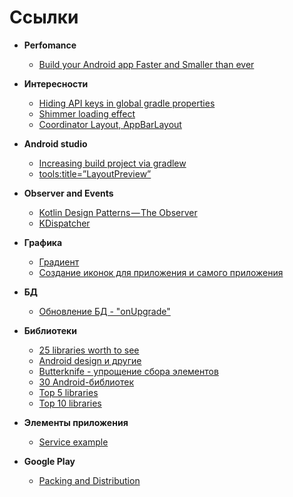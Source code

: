 # Ссылки

* **Perfomance**
  + [Build your Android app Faster and Smaller than ever](https://medium.com/linedevth/build-your-android-app-faster-and-smaller-than-ever-25f53fdd3cdc)

* **Интересности** 
  + [Hiding API keys in global gradle properties](https://medium.com/code-better/hiding-api-keys-from-your-android-repository-b23f5598b906)
  + [Shimmer loading effect](https://medium.com/mindorks/android-design-shimmer-effect-fa7f74c68a93)
  + [Coordinator Layout, AppBarLayout](https://habr.com/post/270121/)

* **Android studio**
  + [Increasing build project via gradlew](https://android.jlelse.eu/how-i-reduced-my-android-build-times-by-89-4242e51ce946)
  + [tools:title=”LayoutPreview”](https://proandroiddev.com/android-studio-layout-preview-b7b229741ec1)

* **Observer and Events**
  + [Kotlin Design Patterns — The Observer](https://medium.com/@ahmedrizwan/kotlin-design-patterns-the-observer-fc8e5a702b4c)
  + [KDispatcher](https://habr.com/ru/post/418707/)
 
* **Графика**
  + [Градиент](https://startandroid.ru/ru/uroki/vse-uroki-spiskom/377-urok-162-grafika-drawable-shape-gradient.html)
  + [Создание иконок для приложения и самого приложения](https://romannurik.github.io/AndroidAssetStudio/index.html)

* **БД**
  + [Обновление БД - "onUpgrade"](https://startandroid.ru/ru/uroki/vse-uroki-spiskom/79-urok-39-onupgrade-obnovljaem-bd-v-sqlite.html)

* **Библиотеки**
  + [25 libraries worth to see](https://proandroiddev.com/25-new-android-libraries-and-projects-to-check-at-the-beginning-of-2018-ba3b422bbbb4)
  + [Android design и другие](https://developer.android.com/topic/libraries/support-library/packages)
  + [Butterknife - упрощение сбора элементов](http://jakewharton.github.io/butterknife/)
  + [30 Android-библиотек](https://habr.com/post/431400/)
  + [Top 5 libraries](https://infinum.co/the-capsized-eight/top-5-android-libraries-every-android-developer-should-know-about)
  + [Top 10 libraries](https://infinum.co/the-capsized-eight/top-10-android-libraries-every-android-developer-should-know-about)

* **Элементы приложения**
  + [Service example](https://startandroid.ru/ru/uroki/vse-uroki-spiskom/157-urok-92-service-prostoj-primer.html)

* **Google Play**
  + [Packing and Distribution](https://github.com/Nikeweke/EXPA--Android-Java/blob/master/src/documents/android-mobile-packaging-and-distribution.docx)
